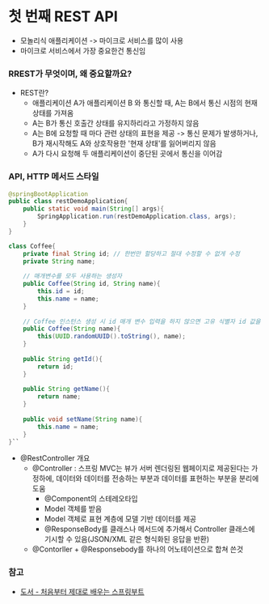 # 첫 번째 REST API

- 모놀리식 애플리케이션 -> 마이크로 서비스를 많이 사용
- 마이크로 서비스에서 가장 중요한건 통신임

### RREST가 무엇이며, 왜 중요할까요?
- REST란?
  - 애플리케이션 A가 애플리케이션 B 와 통신할 때, A는 B에서 통신 시점의 현재 상태를 가져옴
  - A는 B가 통신 호출간 상태를 유지하리라고 가정하지 않음
  - A는 B에 요청할 때 마다 관련 상태의 표현을 제공 -> 통신 문제가 발생하거나, B가 재시작해도 A와 상호작용한 '현재 상태'를 잃어버리지 않음
  - A가 다시 요청해 두 애플리케이션이 중단된 곳에서 통신을 이어감

### API, HTTP 메서드 스타일
```java
@springBootApplication
public class restDemoApplication{
    public static void main(String[] args){
        SpringApplication.run(restDemoApplication.class, args);
    }
}

class Coffee{
    private final String id; // 한번만 할당하고 절대 수정할 수 없게 수정
    private String name;
    
    // 매개변수를 모두 사용하는 생성자
    public Coffee(String id, String name){
        this.id = id;
        this.name = name;
    }
    
    // Coffee 인스턴스 생성 시 id 매개 변수 입력을 하지 않으면 고유 식별자 id 값을 기본으로 제공
    public Coffee(String name){
        this(UUID.randomUUID().toString(), name);
    }
    
    public String getId(){
        return id;
    }
    
    public String getName(){
        return name;
    }
    
    public void setName(String name){
        this.name = name;
    }
}``
```

- @RestController 개요
  - @Controller : 스프링 MVC는 뷰가 서버 렌더링된 웹페이지로 제공된다는 가정하에, 데이터와 데이터를 전송하는 부분과 데이터를 표현하는 부분을 분리에 도움
    - @Component의 스테레오타입
    - Model 객체를 받음
    - Model 객체로 표현 계층에 모델 기반 데이터를 제공
    - @ResponseBody를 클래스나 메서드에 추가해서 Controller 클래스에 기시할 수 있음(JSON/XML 같은 형식화된 응답을 반환)
  - @Contorller + @Responsebody를 하나의 어노테이션으로 합쳐 쓴것



### 참고
* [도서 - 처음부터 제대로 배우는 스프링부트](https://product.kyobobook.co.kr/detail/S000201866534)
